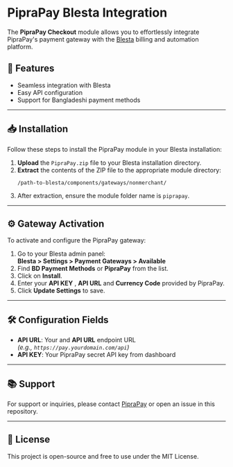 # PipraPay Blesta Integration

The **PipraPay Checkout** module allows you to effortlessly integrate PipraPay's payment gateway with the [Blesta](https://www.blesta.com) billing and automation platform.

## 🚀 Features

- Seamless integration with Blesta
- Easy API configuration
- Support for Bangladeshi payment methods

---

## 📥 Installation

Follow these steps to install the PipraPay module in your Blesta installation:

1. **Upload** the `PipraPay.zip` file to your Blesta installation directory.
2. **Extract** the contents of the ZIP file to the appropriate module directory:  
   ```
   /path-to-blesta/components/gateways/nonmerchant/
   ```
3. After extraction, ensure the module folder name is `piprapay`.

---

## ⚙️ Gateway Activation

To activate and configure the PipraPay gateway:

1. Go to your Blesta admin panel:  
   **Blesta > Settings > Payment Gateways > Available**
2. Find **BD Payment Methods** or **PipraPay** from the list.
3. Click on **Install**.
4. Enter your **API KEY** , **API URL** and **Currency Code** provided by PipraPay.
5. Click **Update Settings** to save.

---

## 🛠️ Configuration Fields

- **API URL**: Your and **API URL** endpoint URL  
  *(e.g., `https://pay.yourdomain.com/api`)*
- **API KEY**: Your PipraPay secret API key from dashboard

---

## 📚 Support

For support or inquiries, please contact [PipraPay](https://piprapay.com) or open an issue in this repository.

---

## 📄 License

This project is open-source and free to use under the MIT License.
